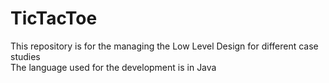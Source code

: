 # TicTacToe
This repository is for the managing the Low Level Design for different case studies
<br>
The language used for the development is in Java
